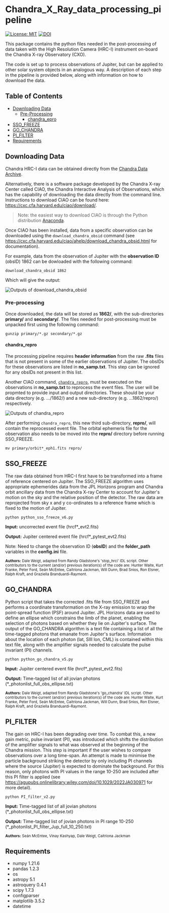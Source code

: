 # Chandra_X_Ray_data_processing_pipeline
[![License: MIT](https://img.shields.io/badge/License-MIT-yellow.svg)](https://opensource.org/licenses/MIT)
[![DOI](https://zenodo.org/badge/DOI/10.5281/zenodo.5657141.svg)](https://doi.org/10.5281/zenodo.5657141)

This package contains the python files needed in the post-processing of data taken with the High Resolution Camera (HRC-I) instrument on-board the Chandra X-ray Observatory (CXO). 

The code is set up to process observations of Jupiter, but can be applied to other solar system objects in an analogous way. A description of each step in the pipeline is provided below, along with information on how to download the data.

## Table of Contents
- [Downloading Data](#downloading-data)
   * [Pre-Processing](#pre-processing)
      + [chandra_epro](#chandra_repro)
- [SSO_FREEZE](#sso_freeze)
- [GO_CHANDRA](#go_chandra)      
- [PI_FILTER](#pi_filter)
- [Requirements](#requirements)


## Downloading Data

Chandra HRC-I data can be obtained directly from the [Chandra Data Archive](https://cda.harvard.edu/chaser/). 

Alternatively, there is a software package developed by the Chandra X-ray Center called CIAO, the Chandra Interactive Analysis of Observations, which has the capability of downloading the data directly from the command line. Instructions to download CIAO can be found here: https://cxc.cfa.harvard.edu/ciao/download/. 

> Note: the easiest way to download CIAO is through the Python distribution [Anaconda](https://www.anaconda.com/download).

Once CIAO has been installed, data from a specific observation can be downloaded using the ```download_chandra_obsid``` command (see https://cxc.cfa.harvard.edu/ciao/ahelp/download_chandra_obsid.html for documentation).

For example, data from the observation of Jupiter with the **observation ID** (obsID) 1862 can be dowloaded with the following command:

```shell
download_chandra_obsid 1862
```
Which will give the output:

![Outputs of download_chandra_obsid](https://github.com/DIASPlanetary/Chandra_X_Ray_data_processing_pipeline/assets/76570532/8708c3a4-552e-40e3-8a7b-2d8863a4b511)

### Pre-processing

Once downloaded, the data will be stored as **1862/**, with the sub-directories **primary/** and **secondary/**. The files needed for post-processing must be unpacked first using the following command:

```shell
gunzip primary/*.gz secondary/*.gz
```

#### chandra_repro

The processing pipeline requires **header information** from the raw **.fits** files that is not present in some of the earlier observations of Jupiter. The obsIDs for these observations are listed in **no_samp.txt**. This step can be ignored for any obsIDs not present in this list.

Another CIAO command, [`chandra_repro`](https://cxc.cfa.harvard.edu/ciao/ahelp/chandra_repro.html), must be executed on the observations in **no_samp.txt** to reprocess the event files. The user will be propmted to provide input and output directories. These should be your data directory (e.g. .../1862/) and a new sub-directory (e.g. ...1862/repro/) respectively.

![Outputs of chandra_repro](https://github.com/DIASPlanetary/Chandra_X_Ray_data_processing_pipeline/assets/76570532/7491bda9-95ac-454a-b780-3f5e8b1c205a)

After performing ```chandra_repro```, this new third sub-directory, **repro/**, will contain the reprocessed event file. The orbital ephemeris file for the observation also needs to be moved into the **repro/** directory before running SSO_FREEZE. 

```shell
mv primary/orbit*_eph1.fits repro/
``` 

## SSO_FREEZE
The raw data obtained from HRC-I first have to be transformed into a frame of reference centered on Jupiter. The SSO_FREEZE algorithm uses appropriate ephemerides data from the JPL Horizons program and Chandra orbit ancillary data from the Chandra X-ray Center to account for Jupiter's motion on the sky and the relative position of the detector. The raw data are reprojected from sky x and y co-ordinates to a reference frame which is fixed to the motion of Jupiter.

```shell
python python_sso_freeze_v6.py
``` 

**Input:** uncorrected event file (hrcf*_evt2.fits)

**Output:** Jupiter centered event file (hrcf*_pytest_evt2.fits)

Note: Need to change the observation ID (**obsID**) and the **folder_path** variables in the **config.ini** file.

<sub>**Authors:** Dale Weigt, adapted from Randy Gladstone's 'stop_hrci' IDL script. Other contributors to the current (and/or) previous iteration(s) of the code are: Hunter Waite, Kurt Franke, Peter Ford, Seán McEntee, Caitríona Jackman, Will Dunn, Brad Snios, Ron Elsner, Ralph Kraft, and Graziella Branduardi-Raymont.</sub>

## GO_CHANDRA
Python script that takes the corrected .fits file from SSO_FREEZE and performs a coordinate transformation on the X-ray emission to wrap the point-spread function (PSF) around Jupiter. JPL Horizons data are used to define an ellipse which constrains the limb of the planet, enabling the selection of photons based on whether they lie on Jupiter's surface. The output of the GO_CHANDRA algorithm is a text file containing a list of all the time-tagged photons that emanate from Jupiter's surface. Information about the location of each photon (lat, SIII lon, CML) is contained within this text file, along with the amplifier signals needed to calculate the pulse invariant (PI) channels.

```shell
python python_go_chandra_v5.py
```

**Input:** Jupiter centered event file (hrcf*_pytest_evt2.fits)

**Output:** Time-tagged list of all jovian photons (*_photonlist_full_obs_ellipse.txt)

<sub>**Authors:** Dale Weigt, adapted from Randy Gladstone's 'go_chandra' IDL script. Other contributors to the current (and/or) previous iteration(s) of the code are: Hunter Waite, Kurt Franke, Peter Ford, Seán McEntee, Caitríona Jackman, Will Dunn, Brad Snios, Ron Elsner, Ralph Kraft, and Graziella Branduardi-Raymont.</sub>

## PI_FILTER
The gain on HRC-I has been degrading over time. To combat this, a new gain metric, pulse invariant (PI), was introduced which shifts the distribution of the amplifier signals to what was observed at the beginning of the Chandra mission. This step is important if the user wishes to compare observations over a long time-span. An attempt is made to minimise the particle background striking the detector by only including PI channels where the source (Jupiter) is expected to dominate the background. For this reason, only photons with PI values in the range 10-250 are included after this PI filter is applied (see https://agupubs.onlinelibrary.wiley.com/doi/10.1029/2022JA030971 for more detail).

```shell
python PI_filter_v2.py
```

**Input:** Time-tagged list of all jovian photons (*_photonlist_full_obs_ellipse.txt)

**Output:** Time-tagged list of jovian photons in PI range 10-250 (*_photonlist_PI_filter_Jup_full_10_250.txt)

<sub>**Authors:** Seán McEntee, Vinay Kashyap, Dale Weigt, Caitriona Jackman</sub>

## Requirements
* numpy 1.21.6
* pandas 1.2.3
* os 
* astropy 5.1
* astroquery 0.4.1
* scipy 1.7.3
* configparser
* matplotlib 3.5.2
* datetime
